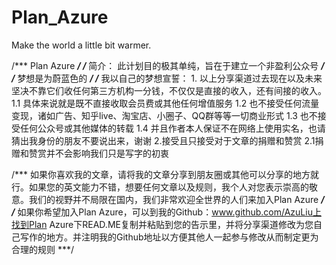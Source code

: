 
# Plan_Azure
Make the world a little bit warmer.


/*** Plan Azure ***/
/*** 简介： 此计划目的极其单纯，旨在于建立一个非盈利公众号 ***/
/*** 梦想是为蔚蓝色的 ***/
/*** 我以自己的梦想宣誓：
    1. 以上分享渠道过去现在以及未来坚决不靠它们收任何第三方机构一分钱，不仅仅是直接的收入，还有间接的收入。
        1.1 具体来说就是既不直接收取会员费或其他任何增值服务
        1.2 也不接受任何流量变现，诸如广告、知乎live、淘宝店、小圈子、QQ群等等一切商业形式
        1.3 也不接受任何公众号或其他媒体的转载
        1.4 并且作者本人保证不在网络上使用实名，也请猜出我身份的朋友不要说出来，谢谢
    2.接受且只接受对于文章的捐赠和赞赏
        2.1捐赠和赞赏并不会影响我们只是写字的初衷

/*** 如果你喜欢我的文章，请将我的文章分享到朋友圈或其他可以分享的地方就行。如果您的英文能力不错，想要任何文章以及规则，我个人对您表示崇高的敬意。我们的视野并不局限在国内，我们非常欢迎全世界的人们来加入Plan Azure ***/
/*** 如果你希望加入Plan Azure，可以到我的Github：www.github.com/AzuLiu上找到Plan Azure下READ.ME复制并粘贴到您的告示里，并将分享渠道修改为您自己写作的地方。并注明我的Github地址以方便其他人一起参与修改从而制定更为合理的规则 ***/
